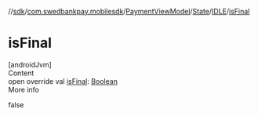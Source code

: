 //[sdk](../../../../../index.md)/[com.swedbankpay.mobilesdk](../../../index.md)/[PaymentViewModel](../../index.md)/[State](../index.md)/[IDLE](index.md)/[isFinal](is-final.md)



# isFinal  
[androidJvm]  
Content  
open override val [isFinal](is-final.md): [Boolean](https://kotlinlang.org/api/latest/jvm/stdlib/kotlin/-boolean/index.html)  
More info  


false

  



